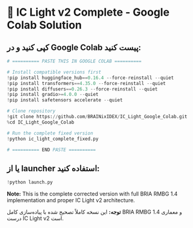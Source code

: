 # 🌟 IC Light v2 Complete - Google Colab Solution

## کپی کنید و در Google Colab پیست کنید:

```python
# ========== PASTE THIS IN GOOGLE COLAB ==========

# Install compatible versions first
!pip install huggingface_hub==0.16.4 --force-reinstall --quiet
!pip install transformers==4.35.0 --force-reinstall --quiet  
!pip install diffusers==0.26.3 --force-reinstall --quiet
!pip install gradio>=4.0.0 --quiet
!pip install safetensors accelerate --quiet

# Clone repository
!git clone https://github.com/BRAINixIDEX/IC_Light_Google_Colab.git
%cd IC_Light_Google_Colab

# Run the complete fixed version  
!python ic_light_complete_fixed.py

# ========== END PASTE ==========
```

## یا از launcher استفاده کنید:

```python
!python launch.py
```

**Note:** This is the complete corrected version with full BRIA RMBG 1.4 implementation and proper IC Light v2 architecture.

**توجه:** این نسخه کاملاً تصحیح شده با پیاده‌سازی کامل BRIA RMBG 1.4 و معماری درست IC Light v2 است.
